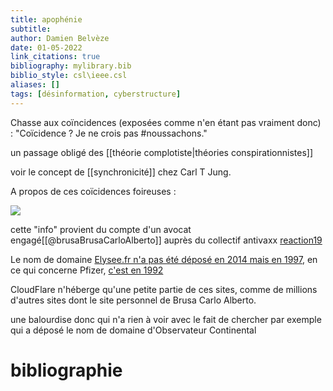 ```yaml
---
title: apophénie
subtitle:
author: Damien Belvèze
date: 01-05-2022
link_citations: true
bibliography: mylibrary.bib
biblio_style: csl\ieee.csl
aliases: []
tags: [désinformation, cyberstructure]
---
```


Chasse aux coïncidences (exposées comme n'en étant pas vraiment donc) :
"Coïcidence ? Je ne crois pas #noussachons."

un passage obligé des [[théorie complotiste|théories conspirationnistes]]

voir le concept de [[synchronicité]] chez Carl T Jung. 

A propos de ces coïcidences foireuses : 

![](apophenie.jpg)

cette "info" provient du compte d'un avocat engagé[[@brusaBrusaCarloAlberto]] auprès du collectif antivaxx [reaction19](https://reaction19.fr/)

Le nom de domaine [Elysee.fr n'a pas été déposé en 2014 mais en 1997](https://whois.domaintools.com/elysee.fr), en ce qui concerne Pfizer, [c'est en 1992](https://whois.domaintools.com/pfizer.com)

CloudFlare n'héberge qu'une petite partie de ces sites, comme de millions d'autres sites dont le site personnel de Brusa Carlo Alberto. 

une balourdise donc qui n'a rien à voir avec le fait de chercher par exemple qui a déposé le nom de domaine d'Observateur Continental








# bibliographie


